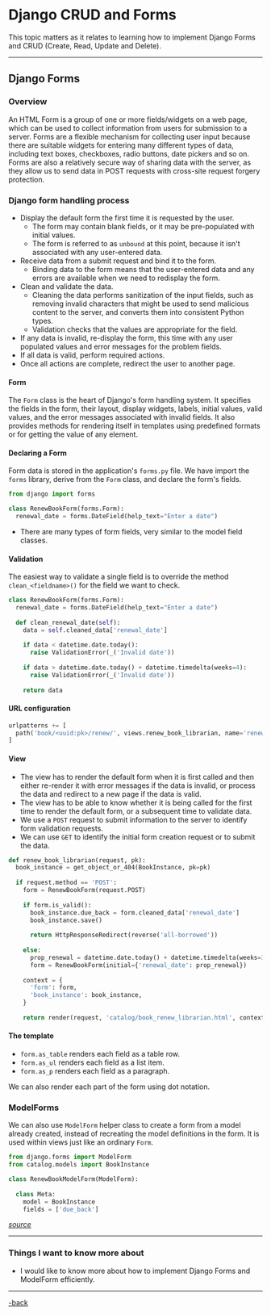 # Django CRUD and Forms

This topic matters as it relates to learning how to implement Django Forms and CRUD (Create, Read, Update and Delete). 

---

## Django Forms

### Overview

An HTML Form is a group of one or more fields/widgets on a web page, which can be used to collect information from users for submission to a server. Forms are a flexible mechanism for collecting user input because there are suitable widgets for entering many different types of data, including text boxes, checkboxes, radio buttons, date pickers and so on. Forms are also a relatively secure way of sharing data with the server, as they allow us to send data in POST requests with cross-site request forgery protection.

### Django form handling process

* Display the default form the first time it is requested by the user.
  * The form may contain blank fields, or it may be pre-populated with initial values.
  * The form is referred to as `unbound` at this point, because it isn't associated with any user-entered data.
* Receive data from a submit request and bind it to the form. 
  * Binding data to the form means that the user-entered data and any errors are available when we need to redisplay the form.
* Clean and validate the data.
  * Cleaning the data performs sanitization of the input fields, such as removing invalid characters that might be used to send malicious content to the server, and converts them into consistent Python types.
  * Validation checks that the values are appropriate for the field.
* If any data is invalid, re-display the form, this time with any user populated values and error messages for the problem fields.
* If all data is valid, perform required actions.
* Once all actions are complete, redirect the user to another page.

#### Form

The `Form` class is the heart of Django's form handling system. It specifies the fields in the form, their layout, display widgets, labels, initial values, valid values, and the error messages associated with invalid fields. It also provides methods for rendering itself in templates using predefined formats or for getting the value of any element.

#### Declaring a Form

Form data is stored in the application's `forms.py` file. We have import the `forms` library, derive from the `Form` class, and declare the form's fields.

```python
from django import forms

class RenewBookForm(forms.Form):
  renewal_date = forms.DateField(help_text="Enter a date")
  ```

* There are many types of form fields, very similar to the model field classes.

#### Validation

The easiest way to validate a single field is to override the method `clean_<fieldname>()` for the field we want to check.

```python
class RenewBookForm(forms.Form):
  renewal_date = forms.DateField(help_text="Enter a date")
  
  def clean_renewal_date(self):
    data = self.cleaned_data['renewal_date']
    
    if data < datetime.date.today():
      raise ValidationError(_('Invalid date'))
    
    if data > datetime.date.today() + datetime.timedelta(weeks=4):
      raise ValidationError(_('Invalid date'))
      
    return data
```

#### URL configuration

```python
urlpatterns += [
  path('book/<uuid:pk>/renew/', views.renew_book_librarian, name='renew-book')
]
```

#### View

* The view has to render the default form when it is first called and then either re-render it with error messages if the data is invalid, or process the data and redirect to a new page if the data is valid. 
* The view has to be able to know whether it is being called for the first time to render the default form, or a subsequent time to validate data.
* We use a `POST` request to submit information to the server to identify form validation requests.
* We can use `GET` to identify the initial form creation request or to submit the data.

```python
def renew_book_librarian(request, pk):
  book_instance = get_object_or_404(BookInstance, pk=pk)
  
  if request.method == 'POST':
    form = RenewBookForm(request.POST)
    
    if form.is_valid():
      book_instance.due_back = form.cleaned_data['renewal_date']
      book_instance.save()
      
      return HttpResponseRedirect(reverse('all-borrowed'))
      
    else:
      prop_renewal = datetime.date.today() + datetime.timedelta(weeks=3)
      form = RenewBookForm(initial={'renewal_date': prop_renewal})
      
    context = {
      'form': form,
      'book_instance': book_instance,
    }
    
    return render(request, 'catalog/book_renew_librarian.html', context)
```

#### The template

* `form.as_table` renders each field as a table row.
* `form.as_ul` renders each field as a list item. 
* `form.as_p` renders each field as a paragraph.


We can also render each part of the form using dot notation.

### ModelForms

We can also use `ModelForm` helper class to create a form from a model already created, instead of recreating the model definitions in the form. It is used within views just like an ordinary `Form`.

```python
from django.forms import ModelForm
from catalog.models import BookInstance

class RenewBookModelForm(ModelForm):
  
  class Meta:
    model = BookInstance
    fields = ['due_back']
```

[*source*](https://developer.mozilla.org/en-US/docs/Learn/Server-side/Django/Forms)

---

### Things I want to know more about

* I would like to know more about how to implement Django Forms and ModelForm efficiently.

---

[-back](https://alexriverau.github.io/reading-notes/code401)
